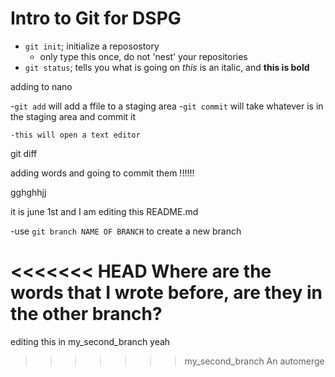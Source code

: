 # Intro to Git for DSPG

- `git init`; initialize a reposostory
    - only type this once, do not 'nest' your repositories
- `git status`; tells you what is going on
*this* is an italic, and **this is bold**

adding to nano 

-`git add` will add a ffile to a staging area
-`git commit` will take whatever is in the staging area and commit it 

    -this will open a text editor
git diff

adding words and going to commit them !!!!!!


gghghhjj

it is june 1st and I am editing this README.md 


-use `git branch NAME OF BRANCH` to create a new branch 


<<<<<<< HEAD
Where are the words that I wrote before, are they in the other branch?
=======
editing this in my_second_branch yeah

>>>>>>> my_second_branch
An automerge

